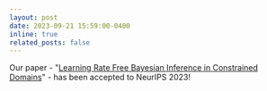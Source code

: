 ```yaml
---
layout: post
date: 2023-09-21 15:59:00-0400
inline: true
related_posts: false
---
```


Our paper - "[Learning Rate Free Bayesian Inference in Constrained Domains](https://arxiv.org/abs/2305.14943)" - has been accepted to NeurIPS 2023!
